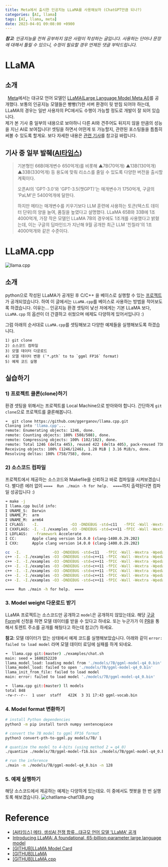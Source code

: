 ```yaml
---
title: Meta에서 출시한 인공지능 LLaMA를 사용해보자 (ChatGPT만큼 되나?)
categories: [AI, llama]
tags: [AI, llama, meta]
date: 2023-04-01 09:08:00 +0900
---
```

_**참고**: 인공지능을 전혀 공부하지 않은 사람이 작성하는 글입니다. 사용하는 단어나 문장에 대해서 틀릴 수 있으니, 수정이 필요할 경우 언제든 댓글 부탁드립니다._

# LLaMA 
## 소개
&nbsp; [Meta](https://www.meta.com/)에서는 대규모 언어 모델인 [LLaMA(Large Language Model Meta AI)](https://ai.facebook.com/blog/large-language-model-llama-meta-ai/)를 공개했다. 보통의 인공지능 모델들은 빵빵(?)한 서버 환경이 뒷 받침 되어야 하는데, LLaMA의 경우는 일반 사용자의 PC에서도 수행이 가능할 정도로 개발이 잘 되어 있습니다. <br>
제가 본 기사 중 일부의 내용으로 보아하니 다른 AI와 견주어도 뒤지지 않을 만큼의 성능을 지닌 AI로 보여집니다! 셋팅을 하면서 어떤게 또 가능할지, 관련된 포스팅들을 틈틈히 써볼 수 있도록 할게요. 보다 자세한 내용은 [관련 기사](https://www.aitimes.com/news/articleView.html?idxno=149681)를 참고길 바랍니다.

## 기사 중 일부 발췌([AI타임스](https://www.aitimes.com/news/articleView.html?idxno=149681))
> 기본형인 66B(매개변수 650억개)를 비롯해 ▲7B(70억개) ▲13B(130억개) ▲33B(330억개) 등 용도에 맞춰 리소스를 줄일 수 있도록 다양한 버전을 출시할 계획이다.
> 
> 오픈AI의 'GPT-3.0'와 'GPT-3.5(챗GPT)'는 매개변수가 1750억개, 구글의 'PaLM'은 5400억개에 달한다. 
> 
> 하지만 메타는 매개변수를 키우기보다 LLM 훈련에 사용하는 토큰(텍스트 데이터 단위)의 양을 늘여, 품질을 높였다고 설명했다. LLaMA 65B와 33B에 1조4000억개, 가장 작은 모델인 LLaMA 7B의 경우에도 1조개를 사용했다고 밝혔는데, 이는 구글의 딥마인드가 지난해 9월 공개한 최근 LLM '친칠라'의 1조4000억개와 같은 수준이다.

# LLaMA.cpp
![llama.cpp](https://user-images.githubusercontent.com/1991296/227761327-6d83e30e-2200-41a6-bfbb-f575231c54f4.png)
## 소개
python으로 작성된 LLaMA가 공개된 후 C/C++ 을 베이스로 실행할 수 있는 [프로젝트](https://github.com/ggerganov/llama.cpp)가 공개되었습니다. 하여 이 글에서는 `LLaMA.cpp`를 베이스로 사용하는 방법을 적어보도록 하겠습니다. 이유는... 인공지능 환경 셋팅이 낯선 저에게는 기본 LLaMA 보다, `LLaMA.cpp` 의 옵션이 더 간결하고 쉬웠으며 에제도 다양하게 있어서입니다 :) <br>

그럼 아래의 순서대로 `LLaMA.cpp`를 셋팅해보고 다양한 예제들을 실행해보도록 하겠습니다.
```
1) git clone
2) 소스코드 컴파일
3) 모델 데이터 다운로드
4) 모델 데이터 변환 (`*.pth` to to `ggml FP16` format)
5) 예제 코드 실행
```

## 실습하기
### 1) 프로젝트 클론(clone)하기
환경 셋팅을 위해서는 프로젝트를 Local Machine으로 받아와야 합니다. 간단하게 `git clone`으로 프로젝트를 클론해봅니다.
```bash
➜  git clone https://github.com/ggerganov/llama.cpp.git
Cloning into 'llama.cpp'...
remote: Enumerating objects: 1246, done.
remote: Counting objects: 100% (508/508), done.
remote: Compressing objects: 100% (102/102), done.
remote: Total 1246 (delta 445), reused 422 (delta 405), pack-reused 738
Receiving objects: 100% (1246/1246), 1.28 MiB | 3.16 MiB/s, done.
Resolving deltas: 100% (758/758), done.
```

### 2) 소스코드 컴파일
프로젝트에서 제공하는 소스코드와 Makefile을 신뢰하고 바로 컴파일을 시켜보겠습니다. 별다른 에러 없이 `====  Run ./main -h for help.  ====`까지 출력된다면 컴파일 성공입니다 :)
```bash
➜ make -j
I llama.cpp build info:
I UNAME_S:  Darwin
I UNAME_P:  arm
I UNAME_M:  arm64
I CFLAGS:   -I.              -O3 -DNDEBUG -std=c11   -fPIC -Wall -Wextra -Wpedantic -Wcast-qual -Wdouble-promotion -Wshadow -Wstrict-prototypes -Wpointer-arith -Wno-unused-function -pthread -DGGML_USE_ACCELERATE
I CXXFLAGS: -I. -I./examples -O3 -DNDEBUG -std=c++11 -fPIC -Wall -Wextra -Wpedantic -Wcast-qual -Wno-unused-function -pthread
I LDFLAGS:   -framework Accelerate
I CC:       Apple clang version 14.0.0 (clang-1400.0.29.202)
I CXX:      Apple clang version 14.0.0 (clang-1400.0.29.202)

cc  -I.              -O3 -DNDEBUG -std=c11   -fPIC -Wall -Wextra -Wpedantic -Wcast-qual -Wdouble-promotion -Wshadow -Wstrict-prototypes -Wpointer-arith -Wno-unused-function -pthread -DGGML_USE_ACCELERATE   -c ggml.c -o ggml.o
c++ -I. -I./examples -O3 -DNDEBUG -std=c++11 -fPIC -Wall -Wextra -Wpedantic -Wcast-qual -Wno-unused-function -pthread -c llama.cpp -o llama.o
c++ -I. -I./examples -O3 -DNDEBUG -std=c++11 -fPIC -Wall -Wextra -Wpedantic -Wcast-qual -Wno-unused-function -pthread -c examples/common.cpp -o common.o
c++ -I. -I./examples -O3 -DNDEBUG -std=c++11 -fPIC -Wall -Wextra -Wpedantic -Wcast-qual -Wno-unused-function -pthread examples/main/main.cpp ggml.o llama.o common.o -o main  -framework Accelerate
c++ -I. -I./examples -O3 -DNDEBUG -std=c++11 -fPIC -Wall -Wextra -Wpedantic -Wcast-qual -Wno-unused-function -pthread examples/quantize/quantize.cpp ggml.o llama.o -o quantize  -framework Accelerate
c++ -I. -I./examples -O3 -DNDEBUG -std=c++11 -fPIC -Wall -Wextra -Wpedantic -Wcast-qual -Wno-unused-function -pthread examples/perplexity/perplexity.cpp ggml.o llama.o common.o -o perplexity  -framework Accelerate
c++ -I. -I./examples -O3 -DNDEBUG -std=c++11 -fPIC -Wall -Wextra -Wpedantic -Wcast-qual -Wno-unused-function -pthread examples/embedding/embedding.cpp ggml.o llama.o common.o -o embedding  -framework Accelerate

====  Run ./main -h for help.  ====
```
### 3. Model weight 다운로드 받기
LLaMA 프로젝트는 소스코드만 공개하고 `model`은 공개하지 않았는데요. 해당 [구글 Form](https://forms.gle/jk851eBVbX1m5TAv5)에 신청을 하면 모델 데이터를 받을 수 있다고 하네요. 또는 누군가가 이 [PR](https://github.com/facebookresearch/llama/pull/73/files)을 통해서 토렌트 주소를 공개를 해뒀다고 하는데 참고(?) 하세요.

**참고**: 모델 데이터가 없는 상태에서 예제 코드를 실행해보았습니다. 아래와 같이 `error: failed to load model` 라며 모델 데이터 로딩에 실패를 하게 되네요.
```bash
➜  llama.cpp git:(master) ./examples/chat.sh
main: seed = 1680252220
llama_model_load: loading model from './models/7B/ggml-model-q4_0.bin' - please wait ...
llama_model_load: failed to open './models/7B/ggml-model-q4_0.bin'
llama_init_from_file: failed to load model
main: error: failed to load model './models/7B/ggml-model-q4_0.bin'

➜  llama.cpp git:(master) ll models
total 848
-rw-r--r--  1 user  staff   422K  3 31 17:43 ggml-vocab.bin
```
### 4. Model format 변환하기

```bash
# install Python dependencies
python3 -m pip install torch numpy sentencepiece

# convert the 7B model to ggml FP16 format
python3 convert-pth-to-ggml.py models/7B/ 1

# quantize the model to 4-bits (using method 2 = q4_0)
./quantize ./models/7B/ggml-model-f16.bin ./models/7B/ggml-model-q4_0.bin 2

# run the inference
./main -m ./models/7B/ggml-model-q4_0.bin -n 128
```
### 5. 예제 실행하기
해당 소스코드에서 제공하는 예제는 다양하게 있는데요. 이 중에서도 챗봇을 한 번 실행토록 해보겠습니다.
![chatllama-chat13B.png](/posts/chatllama-chat13B-2.png)
# Reference
- [[AI타임스] 메타, 생성AI 전쟁 합류...대규모 언어 모델 'LLaMA' 공개](https://www.aitimes.com/news/articleView.html?idxno=149681)
- [Introducing LLaMA: A foundational, 65-billion-parameter large language model](https://ai.facebook.com/blog/large-language-model-llama-meta-ai/)
- [[GITHUB]LLaMA Model Card](https://github.com/facebookresearch/llama/blob/main/MODEL_CARD.md)
- [[GITHUB]LLaMA](https://github.com/facebookresearch/llama)
- [[GITHUB]LLaMA.cpp](https://github.com/ggerganov/llama.cpp)
